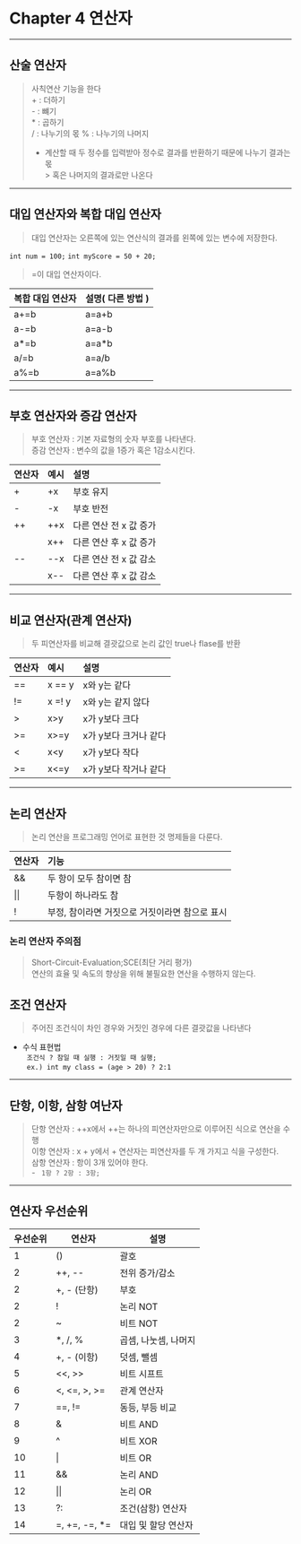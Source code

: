 # Chapter 4 연산자
---
## 산술 연산자
> 사칙연산 기능을 한다  
>       + : 더하기  
>       - : 뺴기  
>       *  : 곱하기  
>       / : 나누기의 몫
>       % : 나누기의 나머지
>   + 계산할 때 두 정수를 입력받아 정수로 결과를 반환하기 때문에 나누기 결과는 몫  
      >    혹은 나머지의 결과로만 나온다
---
## 대입 연산자와 복합 대입 연산자
> 대입 연산자는 오른쪽에 있는 연산식의 결과를 왼쪽에 있는 변수에 저장한다.

`` int num = 100; ``
``int myScore = 50 + 20;``
> =이 대입 연산자이다.

| 복합 대입 연산자 | 설명( 다른 방법 ) |
|:----------|:------------|
| a+=b      | a=a+b       |
| a-=b      | a=a-b       |
| a*=b      | a=a*b       |
| a/=b      | a=a/b       |
| a%=b      | a=a%b       |

---

## 부호 연산자와 증감 연산자
>부호 연산자 : 기본 자료형의 숫자 부호를 나타낸다.  
> 증감 연산자 : 변수의 값을 1증가 혹은 1감소시킨다.

| 연산자 | 예시  | 설명             |
|:----|:----|:---------------|
| +   | +x  | 부호 유지          |
| -   | -x  | 부호 반전          |
| ++  | ++x | 다른 연산 전 x 값 증가 |
|     | x++ | 다른 연산 후 x 값 증가 |
| --  | --x | 다른 연산 전 x 값 감소 |
| | x-- | 다른 연산 후 x 값 감소 |

---
## 비교 연산자(관계 연산자)
> 두 피연산자를 비교해 결괏값으로 논리 값인 true나 flase를 반환

| 연산자 | 예시     | 설명            |
  |:----|:-------|:--------------|
| ==  | x == y | x와 y는 같다      |   
| !=  | x =! y | x와 y는 같지 않다   |
| \>  | x>y    | x가 y보다 크다     |
| \>= | x>=y   | x가 y보다 크거나 같다 |
| \<  | x<y    | x가 y보다 작다     |
| \>= | x<=y   | x가 y보다 작거나 같다 |

---
## 논리 연산자
> 논리 연산을 프로그래밍 언어로 표현한 것
> 명제들을 다룬다.
>
| 연산자  | 기능            | 
|:-----|:--------------|
| &&   | 두 항이 모두 참이면 참 |
| \|\| | 두항이 하나라도 참|
|!|부정, 참이라면 거짓으로 거짓이라면 참으로 표시|

### 논리 연산자 주의점
> Short-Circuit-Evaluation;SCE(최단 거리 평가)  
> 연산의 효율 및 속도의 향상을 위해 불필요한 연산을 수행하지 않는다.

## 조건 연산자
> 주어진 조건식이 차인 경우와 거짓인 경우에 다른 결괏값을 나타낸다
+ 수식 표현법  
      ``` 조건식 ? 참일 때 실행 : 거짓일 때 실행;```  
      ``` ex.) int my class = (age > 20) ? 2:1```
---
## 단항, 이항, 삼항 여난자
> 단항 연산자 : ++x에서 ++는 하나의 피연산자만으로 이루어진 식으로 연산을 수행  
> 이항 연산자 : x + y에서 + 연산자는 피연산자를 두 개 가지고 식을 구성한다.  
> 삼항 연산자 : 항이 3개 있어야 한다.  
>           - ``` 1항 ? 2항 : 3항;```
---
## 연산자 우선순위

| 우선순위 | 연산자          | 설명                 |
|------|-----------------|----------------------|
| 1    | ()              | 괄호                 |
| 2    | ++, --          | 전위 증가/감소        |
| 2    | +, - (단항)     | 부호                 |
| 2    | !               | 논리 NOT             |
| 2    | ~               | 비트 NOT             |
| 3    | *, /, %         | 곱셈, 나눗셈, 나머지 |
| 4    | +, - (이항)     | 덧셈, 뺄셈            |
| 5    | <<, >>          | 비트 시프트           |
| 6    | <, <=, >, >=    | 관계 연산자          |
| 7    | ==, !=          | 동등, 부등 비교       |
| 8    | &               | 비트 AND             |
| 9    | ^               | 비트 XOR             |
| 10   | \|              | 비트 OR              |
| 11   | &&              | 논리 AND             |
| 12   | \|\|            | 논리 OR              |
| 13   | ?:              | 조건(삼항) 연산자    |
| 14   | =, +=, -=, *=   | 대입 및 할당 연산자  |
